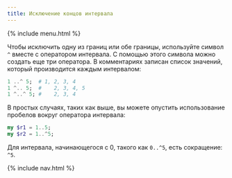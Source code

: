 ```yaml
---
title: Исключение концов интервала
---
```


{% include menu.html %}

Чтобы исключить одну из границ или обе границы, используйте символ `^` вместе с
оператором интервала. С помощью этого символа можно создать еще три оператора. В
комментариях записан список значений, который производится каждым интервалом:

```raku
1 ..^ 5;  # 1, 2, 3, 4
1 ^.. 5;  #    2, 3, 4, 5
1 ^..^ 5; #    2, 3, 4
```

В простых случаях, таких как выше, вы можете опустить использование пробелов
вокруг оператора интервала:

```raku
my $r1 = 1..5;
my $r2 = 1..^5;
```

Для интервала, начинающегося с 0, такого как `0..^5`, есть сокращение: `^5`.

{% include nav.html %}
